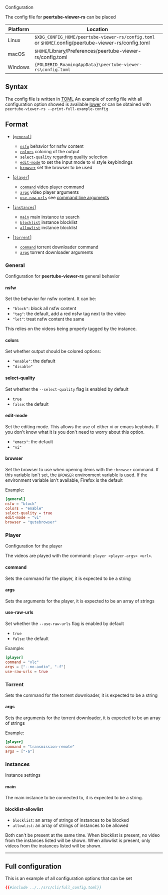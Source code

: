 Configuration


The config file for **peertube-viewer-rs** can be placed

| Platform | Location                                                                                            |
| -------  | -------------------------------------                                                               |
| Linux    | `$XDG_CONFIG_HOME/peertube-viewer-rs/config.toml` or `$HOME`/.config/peertube-viewer-rs/config.toml |
| macOS    | `$HOME`/Library/Preferences/peertube-viewer-rs/config.toml                                          |
| Windows  | `{FOLDERID_RoamingAppData}\peertube-viewer-rs\config.toml`                                          |

Syntax
------

The config file is written in [TOML](https://github.com/toml-lang/toml)
An example of config file with all configuration option showed is available [lower](#full-configuration) or can be obtained with `peertube-viewer-rs --print-full-example-config`

Format
------

- [[`general`]](#general)
    - [`nsfw`](#nsfw) behavior for nsfw content
    - [`colors`](#colors) coloring of the output
    - [`select-quality`](#select-quality) regarding quality selection
    - [`edit-mode`](#edit-mode) to set the input mode to vi style keybindings
    - [`browser`](#browser) set the browser to be used

- [[`player`]](#player)
    - [`command`](#command) video player command
    - [`args`](#args) video player arguments
    - [`use-raw-urls`](#use-raw-urls) see [command line arguments](cli/args.md)

- [[`instances`]](#instances)
    - [`main`](#main) main instance to search
    - [`blocklist`](#blocklist-allowlist) instance blocklist
    - [`allowlist`](#blocklist-allowlist) instance blocklist

- [[`torrent`]](#torrent)
    - [`command`](#command) torrent downloader command
    - [`args`](#args) torrent downloader arguments


### General
Configuration for **peertube-viewer-rs** general behavior

#### nsfw
Set the behavior for nsfw content. It can be:

- `"block"`: block all nsfw content
- `"tag"`: the default, add a red nsfw tag next to the video
- `"let"`: treat nsfw content the same

This relies on the videos being properly tagged by the instance.


#### colors
Set whether output should be colored options:

- `"enable"`: the default
- `"disable"`



#### select-quality
Set whether the `--select-quality` flag is enabled by default

- `true`
- `false`: the default

#### edit-mode
Set the editing mode.
This allows the use of either vi or emacs keybinds. If you don't know what it is you don't need to worry about this option.

- `"emacs"`: the default
- `"vi"`

#### browser
Set the browser to use when opening items with the `:browser` command.
If this variable isn't set, the `BROWSER` environment variable is used.
If the environment variable isn't available, Firefox is the default


Example:
```toml
[general]
nsfw = "block"
colors = "enable"
select-quality = true
edit-mode = "vi"
browser = "qutebrowser"
```
### Player
Configuration for the player

The videos are played with the command: `player <player-args> <url>`.

#### command
Sets the command for the player, it is expected to be a string
#### args
Sets the arguments for the player, it is expected to be an array of strings
#### use-raw-urls
Set whether the `--use-raw-urls` flag is enabled by default

- `true`
- `false`: the default

Example:
```toml
[player]
command = "vlc"
args = ["--no-audio", "-f"]
use-raw-urls = true
```

### Torrent
Sets the command for the torrent downloader, it is expected to be a string
#### args
Sets the arguments for the torrent downloader, it is expected to be an array of strings

Example:
```toml
[player]
command = "transmission-remote"
args = ["-a"]
```

### instances

Instance settings

#### main
The main instance to be connected to, it is expected to be a string.

#### blocklist-allowlist

- `blocklist`: an array of strings of instances to be blocked
- `allowlist`: an array of strings of instances to be allowed

Both can't be present at the same time.
When blocklist is present, no video from the instances listed will be shown.
When allowlist is present, only videos from the instances listed will be shown.

---

Full configuration
-------------------

This is an example of all configuration options that can be set

``` TOML
{{#include ../../src/cli/full_config.toml}}
```
